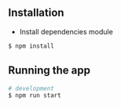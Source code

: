 ## Installation

- Install dependencies module
```bash
$ npm install
```

## Running the app
```bash
# development
$ npm run start
```
